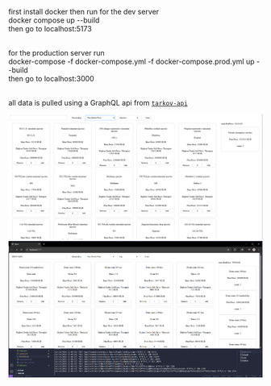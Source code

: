first install docker then run for the dev server<br>
docker compose up --build<br>
then go to localhost:5173<br><br>

for the production server run<br>
docker-compose -f docker-compose.yml -f docker-compose.prod.yml up --build<br>
then go to localhost:3000<br><br>

all data is pulled using a GraphQL api from [`tarkov-api`](https://github.com/the-hideout/tarkov-api)

<img src=".\image previews\example0.png">
<img src=".\image previews\example1.png">
